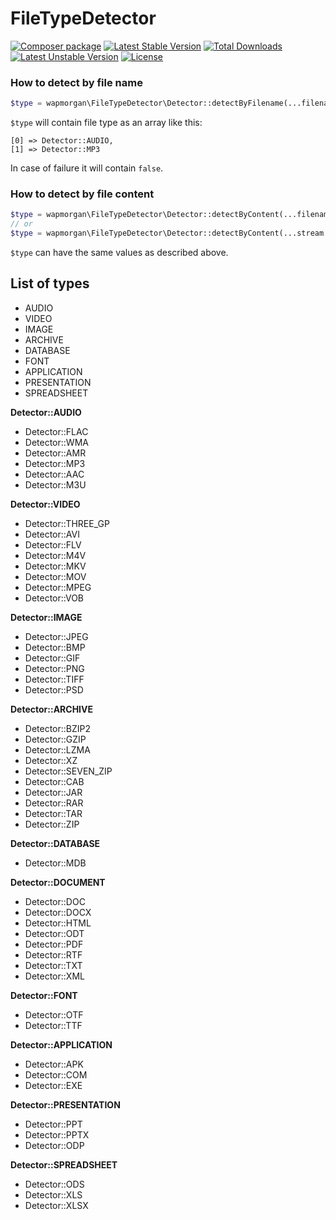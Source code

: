# FileTypeDetector

[![Composer package](http://xn--e1adiijbgl.xn--p1acf/badge/wapmorgan/file-type-detector)](https://packagist.org/packages/wapmorgan/file-type-detector)
[![Latest Stable Version](https://poser.pugx.org/wapmorgan/file-type-detector/v/stable)](https://packagist.org/packages/wapmorgan/file-type-detector)
[![Total Downloads](https://poser.pugx.org/wapmorgan/file-type-detector/downloads)](https://packagist.org/packages/wapmorgan/file-type-detector)
[![Latest Unstable Version](https://poser.pugx.org/wapmorgan/file-type-detector/v/unstable)](https://packagist.org/packages/wapmorgan/file-type-detector)
[![License](https://poser.pugx.org/wapmorgan/file-type-detector/license)](https://packagist.org/packages/wapmorgan/file-type-detector)


### How to detect by file name
```php
$type = wapmorgan\FileTypeDetector\Detector::detectByFilename(...filename...);
```
`$type` will contain file type as an array like this:
```
[0] => Detector::AUDIO,
[1] => Detector::MP3
```
In case of failure it will contain `false`.

### How to detect by file content
```php
$type = wapmorgan\FileTypeDetector\Detector::detectByContent(...filename...);
// or
$type = wapmorgan\FileTypeDetector\Detector::detectByContent(...stream...);
```
`$type` can have the same values as described above.

## List of types
* AUDIO
* VIDEO
* IMAGE
* ARCHIVE
* DATABASE
* FONT
* APPLICATION
* PRESENTATION
* SPREADSHEET

**Detector::AUDIO**
* Detector::FLAC
* Detector::WMA
* Detector::AMR
* Detector::MP3
* Detector::AAC
* Detector::M3U

**Detector::VIDEO**
* Detector::THREE_GP
* Detector::AVI
* Detector::FLV
* Detector::M4V
* Detector::MKV
* Detector::MOV
* Detector::MPEG
* Detector::VOB

**Detector::IMAGE**
* Detector::JPEG
* Detector::BMP
* Detector::GIF
* Detector::PNG
* Detector::TIFF
* Detector::PSD

**Detector::ARCHIVE**
* Detector::BZIP2
* Detector::GZIP
* Detector::LZMA
* Detector::XZ
* Detector::SEVEN_ZIP
* Detector::CAB
* Detector::JAR
* Detector::RAR
* Detector::TAR
* Detector::ZIP

**Detector::DATABASE**
* Detector::MDB

**Detector::DOCUMENT**
* Detector::DOC
* Detector::DOCX
* Detector::HTML
* Detector::ODT
* Detector::PDF
* Detector::RTF
* Detector::TXT
* Detector::XML

**Detector::FONT**
* Detector::OTF
* Detector::TTF

**Detector::APPLICATION**
* Detector::APK
* Detector::COM
* Detector::EXE

**Detector::PRESENTATION**
* Detector::PPT
* Detector::PPTX
* Detector::ODP

**Detector::SPREADSHEET**
* Detector::ODS
* Detector::XLS
* Detector::XLSX
